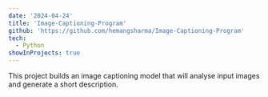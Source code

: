 ```yaml
---
date: '2024-04-24'
title: 'Image-Captioning-Program'
github: 'https://github.com/hemangsharma/Image-Captioning-Program'
tech:
  - Python
showInProjects: true
---
```


This project builds an image captioning model that will analyse input images and generate a short description.
